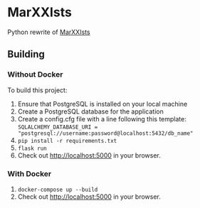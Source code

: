 # MarXXIsts

Python rewrite of [MarXXIsts](https://github.com/prolesoft/MarXXIsts)

## Building

### Without Docker

To build this project:

1. Ensure that PostgreSQL is installed on your local machine
1. Create a PostgreSQL database for the application
1. Create a config.cfg file with a line following this template: `SQLALCHEMY_DATABASE_URI = "postgresql://username:password@localhost:5432/db_name"`
1. `pip install -r requirements.txt`
1. `flask run`
1. Check out <http://localhost:5000> in your browser.

### With Docker

1. `docker-compose up --build`
1. Check out <http://localhost:5000> in your browser.
